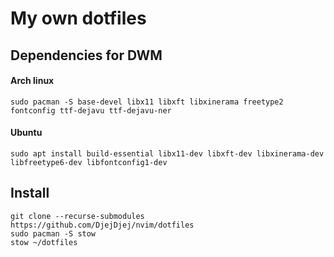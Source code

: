 # My own dotfiles
## Dependencies for DWM
   #### Arch linux 
    sudo pacman -S base-devel libx11 libxft libxinerama freetype2 fontconfig ttf-dejavu ttf-dejavu-ner
   #### Ubuntu
    sudo apt install build-essential libx11-dev libxft-dev libxinerama-dev libfreetype6-dev libfontconfig1-dev

## Install
    git clone --recurse-submodules https://github.com/DjejDjej/nvim/dotfiles 
    sudo pacman -S stow
    stow ~/dotfiles
